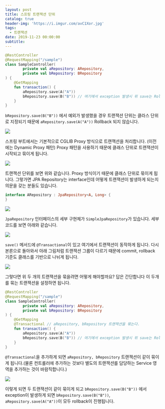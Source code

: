 ```yaml
---
layout: post
title: 스프링 트랜잭션 단위
catalog: true
header-img: 'https://i.imgur.com/avC1Xor.jpg'
tags:
  - 트랜잭션
date: 2019-11-23 00:00:00
subtitle:
---
```


```kotlin
@RestController
@RequestMapping("/sample")
class SampleController(
        private val aRepository: ARepository,
        private val bRepository: BRepository
) {
    @GetMapping
    fun transaction() {
        aRepository.save(A("A"))
        bRepository.save(B("B")) // 여기에서 exception 발생시 위 save는 Rollback 되지 않는다.
    }
}
```
`bRepository.save(B("B"))` 에서 예외가 발생했을 경우 트랜잭션 단위는 클라스 단위로 지정되기 때문에 `aRepository.save(A("A"))` Rollback 되지 않습니다.

![](https://github.com/cheese10yun/TIL/blob/master/assets/transacion-proxy.png?raw=true)

스프링 부트에서는 기본적으로 CGLIB Proxy 방식으로 트랜잭션을 처리합니다. (이전에는  Dynamic Proxy 패턴) Proxy 패턴을 사용하기 때문에 클래스 단위로 트랜잭션이 시작되고 묶이게 됩니다.

![](https://github.com/cheese10yun/TIL/blob/master/assets/transacion-group.png?raw=true)

트랜잭션 단위를 보면 위와 같습니다. Proxy 방식이기 때문에 클래스 단위로 묶이게 됩니다. 그렇가면 JPA Repository는 interface인데 어떻게 트랜잭션이 발생하게 되는지 의문을 갖는 분들도 있습니다.


```kotlin
interface ARepository : JpaRepository<A, Long> {
}
```

![](https://github.com/cheese10yun/TIL/blob/master/assets/jpa-simple-repository.png?raw=true)

`JpaRepository` 인터페이스의 세부 구현체가 `SimpleJpaRepository`가 있습니다. 세부 코드를 보면 아래와 같습니다.

![](https://github.com/cheese10yun/TIL/blob/master/assets/jpa-simple-repository-save.png?raw=true)

`save()` 메서드에 `@Transactional`이 있고 여기에서 트랜잭션이 동작하게 됩니다. 다시 본론으로 돌아와서 아래 그림처럼 트랜잭션 그룹이 다르기 때문에 commit, rollback 기준도 클래스를 기반으로 나뉘게 됩니다.

![](https://github.com/cheese10yun/TIL/blob/master/assets/transacion-group.png?raw=true)


그렇다면 위 두 개의 트랜잭션을 묶을려면 어떻게 해야할까요? 답은 간단합니다 이 두개를 묶는 트랜잭션을 설정하면 됩니다.

```kotlin
@RestController
@RequestMapping("/sample")
class SampleController(
        private val aRepository: ARepository,
        private val bRepository: BRepository
) {
    @GetMapping
    @Transactional // aRepository, bRepository 트랜잭션을 묶는다.
    fun transaction() {
        aRepository.save(A("A"))
        bRepository.save(B("B")) // 여기에서 exception 발생시 위 save는 Rollback 된다.
    }
}
```
`@Transactional`을 추가하게 되면 `aRepository, bRepository` 트랜잭션이 같이 묶이게 됩니다.(물론 컨트롤러에 추가하는 것보다 별도의 트랜잭션를 담당하는 Service 영역을 추가하는 것이 바람직합니다.)

![](https://github.com/cheese10yun/TIL/blob/master/assets/transacion-group-2.png?raw=true)

이렇게 되면 두 트랜잭션이 같이 묶이게 되고 `bRepository.save(B("B"))` 에서 exception이 발생하게 되면 `bRepository.save(B("B"))`, `aRepository.save(A("A"))`이 모두 rollback이 진행됩니다.